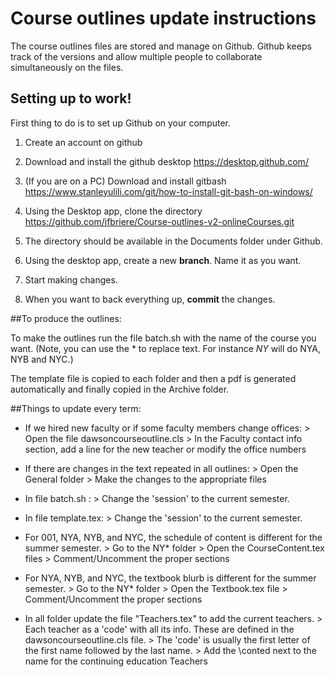 # Course outlines update instructions

The course outlines files are stored and manage on Github. Github keeps track of the versions and allow multiple people to collaborate simultaneously on the files.

## Setting up to work!

First thing to do is to set up Github on your computer.

1. Create an account on github
2. Download and install the github desktop <a href="https://desktop.github.com/" title="LinktoGithubdesktop">https://desktop.github.com/</a>
3. (If you are on a PC) Download and install gitbash https://www.stanleyulili.com/git/how-to-install-git-bash-on-windows/

4. Using the Desktop app, clone the directory https://github.com/jfbriere/Course-outlines-v2-onlineCourses.git
5. The directory should be available in the Documents folder under Github.

6. Using the desktop app, create a new **branch**. Name it as you want.
7. Start making changes.
8. When you want to back everything up, **commit** the changes.

##To produce the outlines:

To make the outlines run the file batch.sh with the name of the course you want.
(Note, you can use the * to replace text. For instance *NY* will do NYA, NYB and NYC.)

The template file is copied to each folder and then a pdf is generated automatically and finally copied in the Archive folder.


##Things to update every term:

- If we hired new faculty or if some faculty members change offices:
        > Open the file dawsoncourseoutline.cls
        > In the Faculty contact info section, add a line for the new teacher or modify the office numbers

- If there are changes in the text repeated in all outlines:
        > Open the General folder
        > Make the changes to the appropriate files

- In file batch.sh :
        > Change the 'session' to the current semester.

- In file template.tex:
        > Change the 'session' to the current semester.

- For 001, NYA, NYB, and NYC, the schedule of content is different for the summer semester.
        > Go to the NY* folder
        > Open the CourseContent.tex files
        > Comment/Uncomment the proper sections

- For NYA, NYB, and NYC, the textbook blurb is different for the summer semester.
        > Go to the NY* folder
        > Open the Textbook.tex file
        > Comment/Uncomment the proper sections

- In all folder update the file "Teachers.tex" to add the current teachers.
        > Each teacher as a 'code' with all its info. These are defined in the dawsoncourseoutline.cls file.
        > The 'code' is usually the first letter of the first name followed by the last name.
        > Add the \conted next to the name for the continuing education Teachers

